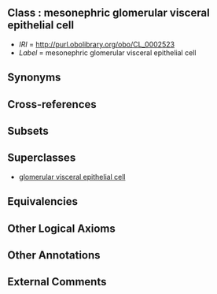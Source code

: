 
## Class : mesonephric glomerular visceral epithelial cell

 * *IRI* = http://purl.obolibrary.org/obo/CL_0002523
 * *Label* = mesonephric glomerular visceral epithelial cell

## Synonyms


## Cross-references


## Subsets


## Superclasses

 * [glomerular visceral epithelial cell](../../CL/53/CL_0000653.md)

## Equivalencies


## Other Logical Axioms


## Other Annotations


## External Comments

